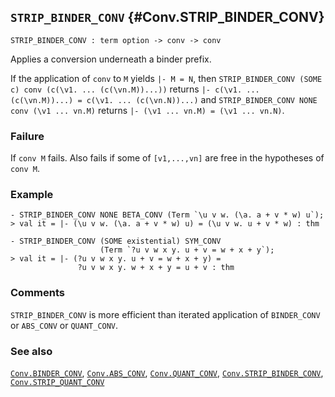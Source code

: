 ## `STRIP_BINDER_CONV` {#Conv.STRIP_BINDER_CONV}


```
STRIP_BINDER_CONV : term option -> conv -> conv
```



Applies a conversion underneath a binder prefix.


If the application of `conv` to `M` yields `|- M = N`, then
`STRIP_BINDER_CONV (SOME c) conv (c(\v1. ... (c(\vn.M))...))`
returns `|- c(\v1. ... (c(\vn.M))...) = c(\v1. ... (c(\vn.N))...)` and
`STRIP_BINDER_CONV NONE conv (\v1 ... vn.M)` returns
`|- (\v1 ... vn.M) = (\v1 ... vn.N)`.

### Failure

If `conv M` fails. Also fails if some of `[v1,...,vn]` are free in
the hypotheses of `conv M`.

### Example

    
    - STRIP_BINDER_CONV NONE BETA_CONV (Term `\u v w. (\a. a + v * w) u`);
    > val it = |- (\u v w. (\a. a + v * w) u) = (\u v w. u + v * w) : thm
    
    - STRIP_BINDER_CONV (SOME existential) SYM_CONV
                        (Term `?u v w x y. u + v = w + x + y`);
    > val it = |- (?u v w x y. u + v = w + x + y) =
                   ?u v w x y. w + x + y = u + v : thm
    

### Comments

`STRIP_BINDER_CONV` is more efficient than iterated application of
`BINDER_CONV` or `ABS_CONV` or `QUANT_CONV`.

### See also

[`Conv.BINDER_CONV`](#Conv.BINDER_CONV), [`Conv.ABS_CONV`](#Conv.ABS_CONV), [`Conv.QUANT_CONV`](#Conv.QUANT_CONV), [`Conv.STRIP_BINDER_CONV`](#Conv.STRIP_BINDER_CONV), [`Conv.STRIP_QUANT_CONV`](#Conv.STRIP_QUANT_CONV)

